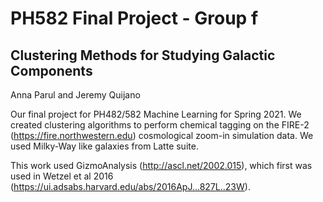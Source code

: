 # PH582 Final Project - Group f
## Clustering Methods for Studying Galactic Components
Anna Parul and Jeremy Quijano

Our final project for PH482/582 Machine Learning for Spring 2021. We created clustering algorithms to perform chemical tagging on the FIRE-2 (https://fire.northwestern.edu) cosmological zoom-in simulation data. We used Milky-Way like galaxies from Latte suite. 

This work used GizmoAnalysis (http://ascl.net/2002.015), which first was used in Wetzel et al 2016 (https://ui.adsabs.harvard.edu/abs/2016ApJ...827L..23W).
